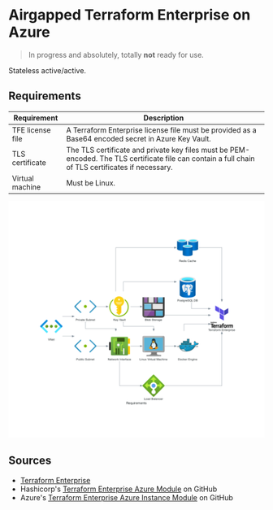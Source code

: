 # Airgapped Terraform Enterprise on Azure

> In progress and absolutely, totally **not** ready for use.

Stateless active/active.

## Requirements

| Requirement      | Description                                                                                                                                        |
| ---------------- | -------------------------------------------------------------------------------------------------------------------------------------------------- |
| TFE license file | A Terraform Enterprise license file must be provided as a Base64 encoded secret in Azure Key Vault.                                                |
| TLS certificate  | The TLS certificate and private key files must be PEM-encoded. The TLS certificate file can contain a full chain of TLS certificates if necessary. |
| Virtual machine  | Must be Linux.                                                                                                                                     |

![requirements diagram]

## Sources

- [Terraform Enterprise]
- Hashicorp's [Terraform Enterprise Azure Module][hashicorp/terraform-azurerm-terraform-enterprise] on GitHub
- Azure's [Terraform Enterprise Azure Instance Module][azure-terraform/terraform-azurerm-terraform-enterprise-instance] on GitHub

<!-- knowledge base -->
[requirements diagram]: design/requirements.png

<!-- hashicorp documentation -->
[terraform enterprise]: https://developer.hashicorp.com/terraform/enterprise

<!-- repositories -->
[azure-terraform/terraform-azurerm-terraform-enterprise-instance]: https://github.com/Azure-Terraform/terraform-azurerm-terraform-enterprise-instance
[hashicorp/terraform-azurerm-terraform-enterprise]: https://github.com/hashicorp/terraform-azurerm-terraform-enterprise
